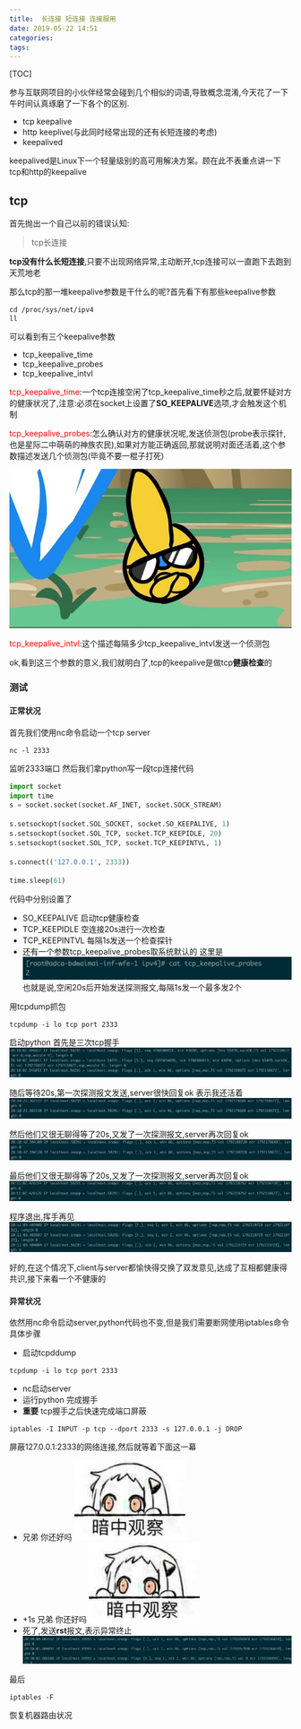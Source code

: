 ```yaml
---
title:  长连接 短连接 连接服用
date: 2019-05-22 14:51
categories: 
tags: 
---
```


[TOC]

参与互联网项目的小伙伴经常会碰到几个相似的词语,导致概念混淆,今天花了一下午时间认真琢磨了一下各个的区别.
* tcp keepalive
* http keeplive(与此同时经常出现的还有长短连接的考虑)
* keepalived
<p>
    keepalived是Linux下一个轻量级别的高可用解决方案。顾在此不表重点讲一下tcp和http的keepalive
</p>

## tcp
首先抛出一个自己以前的错误认知:
> tcp长连接

**tcp没有什么长短连接**,只要不出现网络异常,主动断开,tcp连接可以一直跑下去跑到天荒地老

那么tcp的那一堆keepalive参数是干什么的呢?首先看下有那些keepalive参数
```shell
cd /proc/sys/net/ipv4
ll
```
可以看到有三个keepalive参数
* tcp_keepalive_time
* tcp_keepalive_probes
* tcp_keepalive_intvl

<font color=red>tcp_keepalive_time</font>:一个tcp连接空闲了tcp_keepalive_time秒之后,就要怀疑对方的健康状况了,注意:必须在socket上设置了**SO_KEEPALIVE**选项,才会触发这个机制

<font color=red> tcp_keepalive_probes</font>:怎么确认对方的健康状况呢,发送侦测包(probe表示探针,也是星际二中萌萌的神族农民),如果对方能正确返回,那就说明对面还活着,这个参数描述发送几个侦测包(毕竟不要一棍子打死)

![probe](/uploads/nginx/probe.jpg)

<font color=red> tcp_keepalive_intvl</font>:这个描述每隔多少tcp_keepalive_intvl发送一个侦测包

ok,看到这三个参数的意义,我们就明白了,tcp的keepalive是做tcp**健康检查**的

### 测试
#### 正常状况
首先我们使用nc命令启动一个tcp server
```shell
nc -l 2333
```
监听2333端口
然后我们拿python写一段tcp连接代码
```python
import socket
import time
s = socket.socket(socket.AF_INET, socket.SOCK_STREAM)

s.setsockopt(socket.SOL_SOCKET, socket.SO_KEEPALIVE, 1) 
s.setsockopt(socket.SOL_TCP, socket.TCP_KEEPIDLE, 20)
s.setsockopt(socket.SOL_TCP, socket.TCP_KEEPINTVL, 1)

s.connect(('127.0.0.1', 2333))

time.sleep(61)
```
代码中分别设置了
* SO_KEEPALIVE 启动tcp健康检查
* TCP_KEEPIDLE 空连接20s进行一次检查
* TCP_KEEPINTVL 每隔1s发送一个检查探针
* 还有一个参数tcp_keepalive_probes取系统默认的
这里是
![probe](/uploads/nginx/tcp_keepalive_probes.jpg)
也就是说,空闲20s后开始发送探测报文,每隔1s发一个最多发2个

用tcpdump抓包
```shell
tcpdump -i lo tcp port 2333
```
启动python
首先是三次tcp握手
![handshake](/uploads/nginx/handshake.jpg)

随后等待20s,第一次探测报文发送,server很快回复ok 表示我还活着
![handshake](/uploads/nginx/first.jpg)

然后他们又很无聊得等了20s,又发了一次探测报文,server再次回复ok
![handshake](/uploads/nginx/second.jpg)

最后他们又很无聊得等了20s,又发了一次探测报文,server再次回复ok
![handshake](/uploads/nginx/third.jpg)

程序退出,挥手再见
![handshake](/uploads/nginx/byebye.jpg)

好的,在这个情况下,client与server都愉快得交换了双发意见,达成了互相都健康得共识,接下来看一个不健康的

#### 异常状况
依然用nc命令启动server,python代码也不变,但是我们需要断网使用iptables命令
具体步骤
* 启动tcpddump
```shell
tcpdump -i lo tcp port 2333
```
* nc启动server
* 运行python 完成握手
* **重要** tcp握手之后快速完成端口屏蔽
```shell
iptables -I INPUT -p tcp --dport 2333 -s 127.0.0.1 -j DROP
```
屏蔽127.0.0.1:2333的网络连接,然后就等着下面这一幕
- 兄弟 你还好吗
![handshake](/uploads/nginx/anzhong.jpg)
- +1s 兄弟 你还好吗
![handshake](/uploads/nginx/anzhong.jpg)
- 死了,发送**rst**报文,表示异常终止
![handshake](/uploads/nginx/failed.jpg)

最后
```shell
iptables -F
```
恢复机器路由状况
